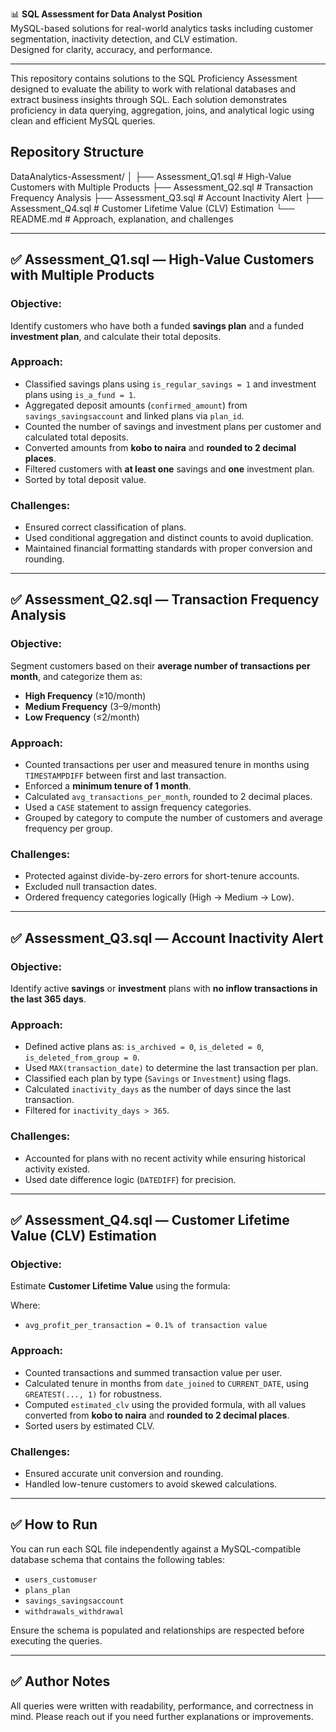 📊 **SQL Assessment for Data Analyst Position**  
MySQL-based solutions for real-world analytics tasks including customer segmentation, inactivity detection, and CLV estimation.  
Designed for clarity, accuracy, and performance.

---

This repository contains solutions to the SQL Proficiency Assessment designed to evaluate the ability to work with relational databases and extract business insights through SQL. Each solution demonstrates proficiency in data querying, aggregation, joins, and analytical logic using clean and efficient MySQL queries.

## Repository Structure

DataAnalytics-Assessment/
│
├── Assessment_Q1.sql # High-Value Customers with Multiple Products
├── Assessment_Q2.sql # Transaction Frequency Analysis
├── Assessment_Q3.sql # Account Inactivity Alert
├── Assessment_Q4.sql # Customer Lifetime Value (CLV) Estimation
└── README.md # Approach, explanation, and challenges


---

## ✅ Assessment_Q1.sql — High-Value Customers with Multiple Products

### Objective:
Identify customers who have both a funded **savings plan** and a funded **investment plan**, and calculate their total deposits.

### Approach:
- Classified savings plans using `is_regular_savings = 1` and investment plans using `is_a_fund = 1`.
- Aggregated deposit amounts (`confirmed_amount`) from `savings_savingsaccount` and linked plans via `plan_id`.
- Counted the number of savings and investment plans per customer and calculated total deposits.
- Converted amounts from **kobo to naira** and **rounded to 2 decimal places**.
- Filtered customers with **at least one** savings and **one** investment plan.
- Sorted by total deposit value.

### Challenges:
- Ensured correct classification of plans.
- Used conditional aggregation and distinct counts to avoid duplication.
- Maintained financial formatting standards with proper conversion and rounding.

---

## ✅ Assessment_Q2.sql — Transaction Frequency Analysis

### Objective:
Segment customers based on their **average number of transactions per month**, and categorize them as:

- **High Frequency** (≥10/month)
- **Medium Frequency** (3–9/month)
- **Low Frequency** (≤2/month)

### Approach:
- Counted transactions per user and measured tenure in months using `TIMESTAMPDIFF` between first and last transaction.
- Enforced a **minimum tenure of 1 month**.
- Calculated `avg_transactions_per_month`, rounded to 2 decimal places.
- Used a `CASE` statement to assign frequency categories.
- Grouped by category to compute the number of customers and average frequency per group.

### Challenges:
- Protected against divide-by-zero errors for short-tenure accounts.
- Excluded null transaction dates.
- Ordered frequency categories logically (High → Medium → Low).

---

## ✅ Assessment_Q3.sql — Account Inactivity Alert

### Objective:
Identify active **savings** or **investment** plans with **no inflow transactions in the last 365 days**.

### Approach:
- Defined active plans as: `is_archived = 0`, `is_deleted = 0`, `is_deleted_from_group = 0`.
- Used `MAX(transaction_date)` to determine the last transaction per plan.
- Classified each plan by type (`Savings` or `Investment`) using flags.
- Calculated `inactivity_days` as the number of days since the last transaction.
- Filtered for `inactivity_days > 365`.

### Challenges:
- Accounted for plans with no recent activity while ensuring historical activity existed.
- Used date difference logic (`DATEDIFF`) for precision.

---

## ✅ Assessment_Q4.sql — Customer Lifetime Value (CLV) Estimation

### Objective:
Estimate **Customer Lifetime Value** using the formula:


Where:
- `avg_profit_per_transaction = 0.1% of transaction value`

### Approach:
- Counted transactions and summed transaction value per user.
- Calculated tenure in months from `date_joined` to `CURRENT_DATE`, using `GREATEST(..., 1)` for robustness.
- Computed `estimated_clv` using the provided formula, with all values converted from **kobo to naira** and **rounded to 2 decimal places**.
- Sorted users by estimated CLV.

### Challenges:
- Ensured accurate unit conversion and rounding.
- Handled low-tenure customers to avoid skewed calculations.

---

## ✅ How to Run

You can run each SQL file independently against a MySQL-compatible database schema that contains the following tables:

- `users_customuser`
- `plans_plan`
- `savings_savingsaccount`
- `withdrawals_withdrawal`

Ensure the schema is populated and relationships are respected before executing the queries.

---

## ✅ Author Notes

All queries were written with readability, performance, and correctness in mind. Please reach out if you need further explanations or improvements.
